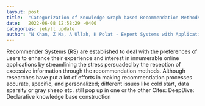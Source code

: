 ```yaml
---
layout: post
title:  "Categorization of Knowledge Graph based Recommendation Methods and Benchmark Datasets from the Perspectives of Application Scenarios: A Comprehensive "
date:   2022-06-08 12:58:29 -0400
categories: jekyll update
author: "N Khan, Z Ma, A Ullah, K Polat - Expert Systems with Applications, 2022"
---
```

Recommender Systems (RS) are established to deal with the preferences of users to enhance their experience and interest in innumerable online applications by streamlining the stress persuaded by the reception of excessive information through the recommendation methods. Although researches have put a lot of efforts in making recommendation processes accurate, specific, and personalized; different issues like cold start, data sparsity or gray sheep etc. still pop up in one or the other  Cites: DeepDive: Declarative knowledge base construction